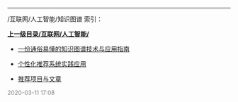 
----

/互联网/人工智能/知识图谱 索引：


**[上一级目录/互联网/人工智能/](/互联网/人工智能/)**

- [一份通俗易懂的知识图谱技术与应用指南](/互联网/人工智能/知识图谱/一份通俗易懂的知识图谱技术与应用指南)

- [个性化推荐系统实践应用](/互联网/人工智能/知识图谱/个性化推荐系统实践应用)

- [推荐项目与文章](/互联网/人工智能/知识图谱/推荐项目与文章)


<font size=2 color='grey'> 2020-03-11 17:08 </font>